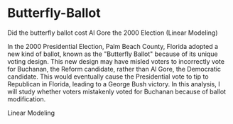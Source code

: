 # Butterfly-Ballot
Did the butterfly ballot cost Al Gore the 2000 Election (Linear Modeling)

In the 2000 Presidential Election, Palm Beach County, Florida adopted a new kind of ballot, known as the "Butterfly Ballot" 
because of its unique voting design. This new design may have misled voters to incorrectly vote for Buchanan, the Reform candidate, 
rather than Al Gore, the Democratic candidate. This would eventually cause the Presidential vote to tip to Republican in Florida, 
leading to a George Bush victory. In this analysis, I will study whether voters mistakenly voted for Buchanan because of ballot 
modification. 

Linear Modeling
